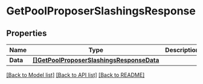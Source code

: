 # GetPoolProposerSlashingsResponse

## Properties

Name | Type | Description | Notes
------------ | ------------- | ------------- | -------------
**Data** | [**[]GetPoolProposerSlashingsResponseData**](GetPoolProposerSlashingsResponse_data.md) |  | [optional] 

[[Back to Model list]](../README.md#documentation-for-models) [[Back to API list]](../README.md#documentation-for-api-endpoints) [[Back to README]](../README.md)


